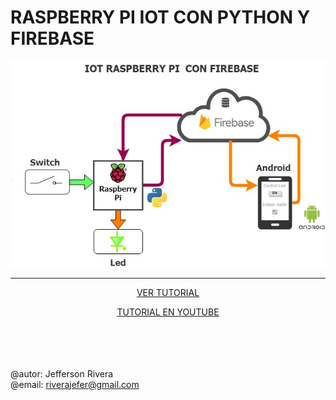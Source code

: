 # RASPBERRY PI  IOT CON PYTHON Y FIREBASE
<center>
<img src="iot_rpi.jpg">
<hr>
  
  <p></p>
 <a href="https://docs.google.com/document/d/e/2PACX-1vR8XX2hUiXVQXcMjBmZbtXLWOqjYO4AzU85uQTJ4o-ZAxSAulEEEaR6PXPnTSCE0dIOaItrDpQ4PhcF/pub" target="_blank">
  VER TUTORIAL
</a>
 
 <p></p>

<a href="https://www.youtube.com/watch?v=pcryAtHpvCE&t=375s" target="_blank">
  TUTORIAL EN YOUTUBE
</a>
  
 
 
  
</center>

<br /><br /><br /><br />
@autor: Jefferson Rivera
<br>
@email: riverajefer@gmail.com
